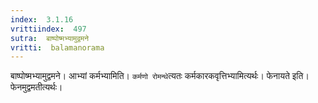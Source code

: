 ```yaml
---
index:  3.1.16
vrittiindex:  497
sutra:  बाष्पोष्मभ्यामुद्वमने
vritti:  balamanorama 
---
```


बाष्पोष्मभ्यामुद्वमने। आभ्यां कर्मभ्यामिति। `कर्मणो रोमन्थे`त्यतः कर्मकारकवृत्तिभ्यामित्यर्थः। फेनायते इति। फेनमुद्वमतीत्यर्थः। 

